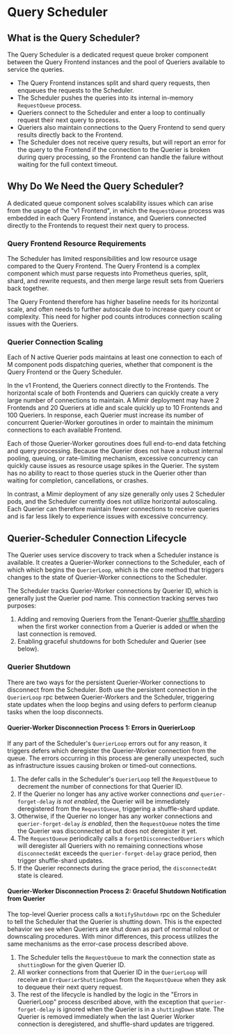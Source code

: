 # Query Scheduler

## What is the Query Scheduler?

The Query Scheduler is a dedicated request queue broker component between the Query Frontend instances
and the pool of Queriers available to service the queries.

- The Query Frontend instances split and shard query requests, then enqueues the requests to the Scheduler.
- The Scheduler pushes the queries into its internal in-memory `RequestQueue` process.
- Queriers connect to the Scheduler and enter a loop to continually request their next query to process.
- Queriers also maintain connections to the Query Frontend to send query results directly back to the Frontend.
- The Scheduler does not receive query results, but will report an error for the query
  to the Frontend if the connection to the Querier is broken during query processing,
  so the Frontend can handle the failure without waiting for the full context timeout.

## Why Do We Need the Query Scheduler?

A dedicated queue component solves scalability issues which can arise from the usage of the "v1 Frontend",
in which the `RequestQueue` process was embedded in each Query Frontend instance,
and Queriers connected directly to the Frontends to request their next query to process.

### Query Frontend Resource Requirements

The Scheduler has limited responsibilities and low resource usage compared to the Query Frontend.
The Query Frontend is a complex component which must parse requests into Prometheus queries,
split, shard, and rewrite requests, and then merge large result sets from Queriers back together.

The Query Frontend therefore has higher baseline needs for its horizontal scale,
and often needs to further autoscale due to increase query count or complexity.
This need for higher pod counts introduces connection scaling issues with the Queriers.

### Querier Connection Scaling

Each of N active Querier pods maintains at least one connection to each of M component pods dispatching queries,
whether that component is the Query Frontend or the Query Scheduler.

In the v1 Frontend, the Queriers connect directly to the Frontends.
The horizontal scale of both Frontends and Queriers can quickly create a very large number of connections to maintain.
A Mimir deployment may have 2 Frontends and 20 Queriers at idle and scale quickly up to 10 Frontends and 100 Queriers.
In response, each Querier must increase its number of concurrent Querier-Worker goroutines
in order to maintain the minimum connections to each available Frontend.

Each of those Querier-Worker goroutines does full end-to-end data fetching and query processing.
Because the Querier does not have a robust internal pooling, queuing, or rate-limiting mechanism,
excessive concurrency can quickly cause issues as resource usage spikes in the Querier.
The system has no ability to react to those queries stuck in the Querier
other than waiting for completion, cancellations, or crashes.

In contrast, a Mimir deployment of any size generally only uses 2 Scheduler pods,
and the Scheduler currently does not utilize horizontal autoscaling.
Each Querier can therefore maintain fewer connections to receive queries
and is far less likely to experience issues with excessive concurrency.

## Querier-Scheduler Connection Lifecycle

The Querier uses service discovery to track when a Scheduler instance is available.
It creates a Querier-Worker connections to the Scheduler, each of which which begins the `QuerierLoop`,
which is the core method that triggers changes to the state of Querier-Worker connections to the Scheduler.

The Scheduler tracks Querier-Worker connections by Querier ID, which is generally just the Querier pod name.
This connection tracking serves two purposes:

1. Adding and removing Queriers from the Tenant-Querier [shuffle sharding](https://grafana.com/docs/mimir/latest/configure/configure-shuffle-sharding/#query-frontend-and-query-scheduler-shuffle-sharding)
   when the first worker connection from a Querier is added or when the last connection is removed.
1. Enabling graceful shutdowns for both Scheduler and Querier (see below).

### Querier Shutdown

There are two ways for the persistent Querier-Worker connections to disconnect from the Scheduler. Both use the persistent connection in the `QuerierLoop` rpc between Querier-Workers and the Scheduler, triggering state updates when the loop begins and using defers to perform cleanup tasks when the loop disconnects.

#### Querier-Worker Disconnection Process 1: Errors in QuerierLoop

If any part of the Scheduler's `QuerierLoop` errors out for any reason,
it triggers defers which deregister the Querier-Worker connection from the queue.
The errors occurring in this process are generally unexpected,
such as infrastructure issues causing broken or timed-out connections.

1. The defer calls in the Scheduler's `QuerierLoop` tell the `RequestQueue`
   to decrement the number of connections for that Querier ID.
1. If the Querier no longer has any active worker connections _and_ `querier-forget-delay` _is not enabled_,
   the Querier will be immediately deregistered from the `RequestQueue`, triggering a shuffle-shard update.
1. Otherwise, if the Querier no longer has any worker connections and `querier-forget-delay` _is enabled_,
   then the `RequestQueue` notes the time the Querier was disconnected at but does not deregister it yet.
1. The `RequestQueue` periodically calls a `forgetDisconnectedQueriers` which will deregister all Queriers
   with no remaining connections whose `disconnectedAt` exceeds the `querier-forget-delay` grace period,
   then trigger shuffle-shard updates.
1. If the Querier reconnects during the grace period, the `disconnectedAt` state is cleared.

#### Querier-Worker Disconnection Process 2: Graceful Shutdown Notification from Querier

The top-level Querier process calls a `NotifyShutdown` rpc on the Scheduler to tell the Scheduler that the Querier is shutting down.
This is the expected behavior we see when Queriers are shut down as part of normal rollout or downscaling procedures.
With minor differences, this process utilizes the same mechanisms as the error-case process described above.

1. The Scheduler tells the `RequestQueue` to mark the connection state as `shuttingDown` for the given Querier ID.
1. All worker connections from that Querier ID in the `QuerierLoop` will receive an `ErrQuerierShuttingDown` from the `RequestQueue` when they ask to dequeue their next query request.
1. The rest of the lifecycle is handled by the logic in the "Errors in QuerierLoop" process described above,
   with the exception that `querier-forget-delay` is ignored when the Querier is in a `shuttingDown` state.
   The Querier is removed immediately when the last Querier Worker connection is deregistered,
   and shuffle-shard updates are triggered.
